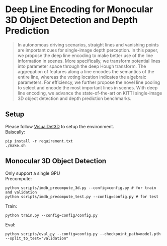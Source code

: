 # Deep Line Encoding for Monocular 3D Object Detection and Depth Prediction
>In autonomous driving scenarios, straight lines and vanishing points are important cues for single-image depth perception. In this paper, we propose the deep line encoding to make better use of the line information in scenes. More specifically, we transform potential lines into parameter space through the deep Hough transform. The aggregation of features along a line encodes the semantics of the entire line, whereas the voting location indicates the algebraic parameters. For efficiency, we further propose the novel line pooling to select and encode the most important lines in scenes. With deep line encoding, we advance the state-of-the-art on KITTI single-image 3D object detection and depth prediction benchmarks.

## Setup
Please follow [VisualDet3D](https://github.com/Owen-Liuyuxuan/visualDet3D) to setup the environment.  
Baiscally:
```
pip install -r requirement.txt
./make.sh
```
## Monocular 3D Object Detection
Only support a single GPU  
Precompute:
```
python scripts/imdb_precompute_3d.py --config=config.py # for train and validation
python scripts/imdb_precompute_test.py --config=config.py # for test
```
Train:
```
python train.py --config=config/config.py
```
Eval:
```
python scripts/eval.py --config=config.py --checkpoint_path=model.pth --split_to_test="validation"

 
